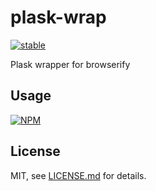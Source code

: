 # plask-wrap

[![stable](http://badges.github.io/stability-badges/dist/stable.svg)](http://github.com/badges/stability-badges)

Plask wrapper for browserify

## Usage

[![NPM](https://nodei.co/npm/plask-wrap.png)](https://www.npmjs.com/package/plask-wrap)

## License

MIT, see [LICENSE.md](http://github.com/vorg/plask-wrap/blob/master/LICENSE.md) for details.
